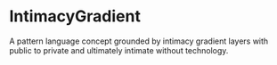 IntimacyGradient
================

A pattern language concept grounded by intimacy gradient layers with public to private and ultimately intimate without technology.
